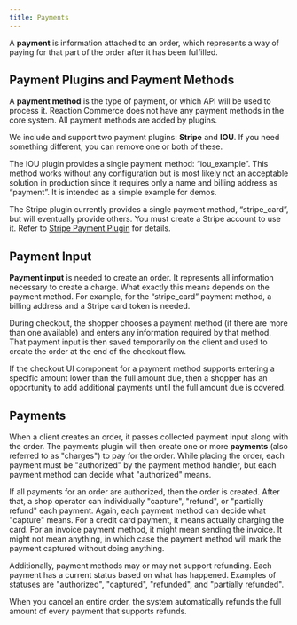 ```yaml
---
title: Payments
---
```


A **payment** is information attached to an order, which represents a way of paying for that part of the order after it has been fulfilled.

## Payment Plugins and Payment Methods

A **payment method** is the type of payment, or which API will be used to process it. Reaction Commerce does not have any payment methods in the core system. All payment methods are added by plugins.

We include and support two payment plugins: **Stripe** and **IOU**. If you need something different, you can remove one or both of these.

The IOU plugin provides a single payment method: “iou_example”. This method works without any configuration but is most likely not an acceptable solution in production since it requires only a name and billing address as “payment”. It is intended as a simple example for demos.

The Stripe plugin currently provides a single payment method, “stripe_card”, but will eventually provide others. You must create a Stripe account to use it. Refer to [Stripe Payment Plugin](./core-plugins-stripe.md) for details.

## Payment Input

**Payment input** is needed to create an order. It represents all information necessary to create a charge. What exactly this means depends on the payment method. For example, for the “stripe_card” payment method, a billing address and a Stripe card token is needed.

During checkout, the shopper chooses a payment method (if there are more than one available) and enters any information required by that method. That payment input is then saved temporarily on the client and used to create the order at the end of the checkout flow.

If the checkout UI component for a payment method supports entering a specific amount lower than the full amount due, then a shopper has an opportunity to add additional payments until the full amount due is covered.

## Payments

When a client creates an order, it passes collected payment input along with the order. The payments plugin will then create one or more **payments** (also referred to as "charges") to pay for the order. While placing the order, each payment must be "authorized" by the payment method handler, but each payment method can decide what "authorized" means.

If all payments for an order are authorized, then the order is created. After that, a shop operator can individually "capture", "refund", or "partially refund" each payment. Again, each payment method can decide what "capture" means. For a credit card payment, it means actually charging the card. For an invoice payment method, it might mean sending the invoice. It might not mean anything, in which case the payment method will mark the payment captured without doing anything.

Additionally, payment methods may or may not support refunding. Each payment has a current status based on what has happened. Examples of statuses are "authorized", "captured", "refunded", and "partially refunded".

When you cancel an entire order, the system automatically refunds the full amount of every payment that supports refunds.
